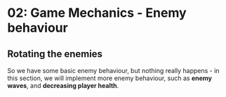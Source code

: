 # 02: Game Mechanics - Enemy behaviour

## Rotating the enemies

So we have some basic enemy behaviour, but nothing really happens - in this section, we will implement more enemy behaviour, such as **enemy waves**, and **decreasing player health**.
